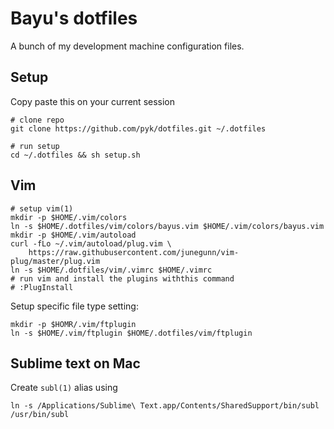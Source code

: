 # Bayu's dotfiles

A bunch of my development machine configuration files.

## Setup
Copy paste this on your current session

    # clone repo
    git clone https://github.com/pyk/dotfiles.git ~/.dotfiles

    # run setup
    cd ~/.dotfiles && sh setup.sh


## Vim

    # setup vim(1)
    mkdir -p $HOME/.vim/colors
    ln -s $HOME/.dotfiles/vim/colors/bayus.vim $HOME/.vim/colors/bayus.vim
    mkdir -p $HOME/.vim/autoload
    curl -fLo ~/.vim/autoload/plug.vim \
        https://raw.githubusercontent.com/junegunn/vim-plug/master/plug.vim
    ln -s $HOME/.dotfiles/vim/.vimrc $HOME/.vimrc
    # run vim and install the plugins withthis command
    # :PlugInstall

Setup specific file type setting:

    mkdir -p $HOMR/.vim/ftplugin
    ln -s $HOME/.vim/ftplugin $HOME/.dotfiles/vim/ftplugin

## Sublime text on Mac
Create `subl(1)` alias using

    ln -s /Applications/Sublime\ Text.app/Contents/SharedSupport/bin/subl /usr/bin/subl
